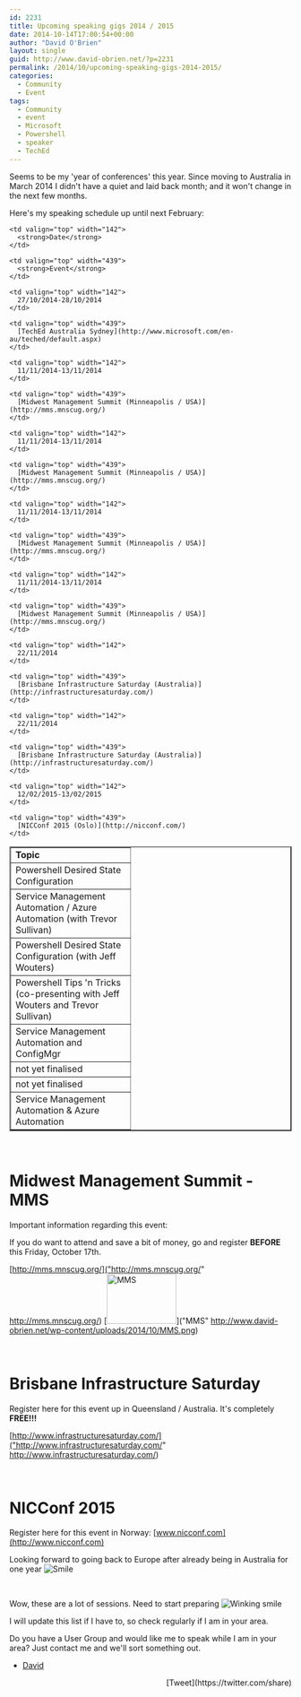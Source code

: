 ```yaml
---
id: 2231
title: Upcoming speaking gigs 2014 / 2015
date: 2014-10-14T17:00:54+00:00
author: "David O'Brien"
layout: single
guid: http://www.david-obrien.net/?p=2231
permalink: /2014/10/upcoming-speaking-gigs-2014-2015/
categories:
  - Community
  - Event
tags:
  - Community
  - event
  - Microsoft
  - Powershell
  - speaker
  - TechEd
---
```

Seems to be my 'year of conferences' this year. Since moving to Australia in March 2014 I didn't have a quiet and laid back month; and it won't change in the next few months.

Here's my speaking schedule up until next February:

<table border="2" width="782" cellspacing="0" cellpadding="2">
  <tr>
    <td valign="top" width="197">
      <strong>Topic</strong>
    </td>
    
    <td valign="top" width="142">
      <strong>Date</strong>
    </td>
    
    <td valign="top" width="439">
      <strong>Event</strong>
    </td>
  </tr>
  
  <tr>
    <td valign="top" width="197">
      Powershell Desired State Configuration
    </td>
    
    <td valign="top" width="142">
      27/10/2014-28/10/2014
    </td>
    
    <td valign="top" width="439">
      [TechEd Australia Sydney](http://www.microsoft.com/en-au/teched/default.aspx)
    </td>
  </tr>
  
  <tr>
    <td valign="top" width="197">
      Service Management Automation / Azure Automation (with Trevor Sullivan)
    </td>
    
    <td valign="top" width="142">
      11/11/2014-13/11/2014
    </td>
    
    <td valign="top" width="439">
      [Midwest Management Summit (Minneapolis / USA)](http://mms.mnscug.org/)
    </td>
  </tr>
  
  <tr>
    <td valign="top" width="197">
      Powershell Desired State Configuration (with Jeff Wouters)
    </td>
    
    <td valign="top" width="142">
      11/11/2014-13/11/2014
    </td>
    
    <td valign="top" width="439">
      [Midwest Management Summit (Minneapolis / USA)](http://mms.mnscug.org/)
    </td>
  </tr>
  
  <tr>
    <td valign="top" width="197">
      Powershell Tips 'n Tricks (co-presenting with Jeff Wouters and Trevor Sullivan)
    </td>
    
    <td valign="top" width="142">
      11/11/2014-13/11/2014
    </td>
    
    <td valign="top" width="439">
      [Midwest Management Summit (Minneapolis / USA)](http://mms.mnscug.org/)
    </td>
  </tr>
  
  <tr>
    <td valign="top" width="197">
      Service Management Automation and ConfigMgr
    </td>
    
    <td valign="top" width="142">
      11/11/2014-13/11/2014
    </td>
    
    <td valign="top" width="439">
      [Midwest Management Summit (Minneapolis / USA)](http://mms.mnscug.org/)
    </td>
  </tr>
  
  <tr>
    <td valign="top" width="197">
      not yet finalised
    </td>
    
    <td valign="top" width="142">
      22/11/2014
    </td>
    
    <td valign="top" width="439">
      [Brisbane Infrastructure Saturday (Australia)](http://infrastructuresaturday.com/)
    </td>
  </tr>
  
  <tr>
    <td valign="top" width="197">
      not yet finalised
    </td>
    
    <td valign="top" width="142">
      22/11/2014
    </td>
    
    <td valign="top" width="439">
      [Brisbane Infrastructure Saturday (Australia)](http://infrastructuresaturday.com/)
    </td>
  </tr>
  
  <tr>
    <td valign="top" width="197">
      Service Management Automation & Azure Automation
    </td>
    
    <td valign="top" width="142">
      12/02/2015-13/02/2015
    </td>
    
    <td valign="top" width="439">
      [NICConf 2015 (Oslo)](http://nicconf.com/)
    </td>
  </tr>
</table>

&nbsp;

# Midwest Management Summit - MMS

Important information regarding this event:
  
If you do want to attend and save a bit of money, go and register **BEFORE** this Friday, October 17th.

[http://mms.mnscug.org/]("http://mms.mnscug.org/" http://mms.mnscug.org/) [<img style="background-image: none; padding-top: 0px; padding-left: 0px; display: inline; padding-right: 0px; border-width: 0px;" title="MMS" src="http://www.david-obrien.net/wp-content/uploads/2014/10/MMS_thumb.png" alt="MMS" width="124" height="89" border="0" />]("MMS" http://www.david-obrien.net/wp-content/uploads/2014/10/MMS.png)

&nbsp;

# Brisbane Infrastructure Saturday

Register here for this event up in Queensland / Australia. It's completely **FREE!!!**

[http://www.infrastructuresaturday.com/]("http://www.infrastructuresaturday.com/" http://www.infrastructuresaturday.com/)

&nbsp;

# NICConf 2015

Register here for this event in Norway: [www.nicconf.com](http://www.nicconf.com)

Looking forward to going back to Europe after already being in Australia for one year <img class="img-responsive wlEmoticon wlEmoticon-smile" style="border-style: none;" src="http://www.david-obrien.net/wp-content/uploads/2014/10/wlEmoticon-smile.png" alt="Smile" />

&nbsp;

Wow, these are a lot of sessions. Need to start preparing <img class="img-responsive wlEmoticon wlEmoticon-winkingsmile" style="border-style: none;" src="http://www.david-obrien.net/wp-content/uploads/2014/10/wlEmoticon-winkingsmile1.png" alt="Winking smile" />

I will update this list if I have to, so check regularly if I am in your area.

Do you have a User Group and would like me to speak while I am in your area? Just contact me and we'll sort something out.

- [David](www.twitter.com/david_obrien) 

<div style="float: right; margin-left: 10px;">
  [Tweet](https://twitter.com/share)
</div>


